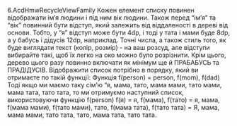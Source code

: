 6.AcdHmwRecycleViewFamily
Кожен елемент списку повинен відображати ім’я людини і під ним вік людини. Також перед “ім’я” та “вік” повинний бути відступ, який залежить від віддаленості в дереві від основи. Тобто, у “я” відступ може бути 4dp, і тоді у тата і мами буде 8dp, а у бабусь і дідусів 12dp, наприклад. Точні числа, а також стиль того, як буде виглядати текст (колір, розмір) - на ваш розсуд, але відступи вибирайте такі, щоб їх легко на око можно було розрізнити. Крім цього, дерево цього разу повинно включати як мінімум ще й ПРАБАБУСЬ та ПРАДІДУСІВ. Відображити список потрібно в порядку, який ви отримаєте по такій функції:
Функція f(person) = person, f(mom), f(dad)
Тоді якщо ми маємо таку сім’ю “я, мама, тато, мама мами, тато мами, мама тата, тато тата, то ми отримуємо наступний список, використовуючи функцію f(person)
f(я) = я, f(мама), f(тато) = я, мама, f(мама мами), f(тато мами), тато, f(мама тата), f(тато тата) = 
Я, мама, мама мами, тато тата, тато, мама тата, тато тата.